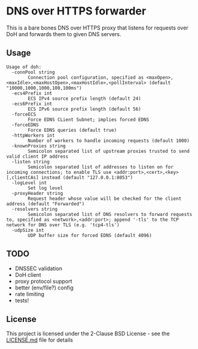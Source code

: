 # DNS over HTTPS forwarder
This is a bare bones DNS over HTTPS proxy that listens for requests over DoH and forwards them to given DNS servers.

## Usage
```
Usage of doh:
  -connPool string
        Connection pool configuration, specified as <maxOpen>,<maxIdle>,<maxHostOpen>,<maxHostIdle>,<pollInterval> (default "10000,1000,1000,100,100ms")
  -ecs4Prefix int
        ECS IPv4 source prefix length (default 24)
  -ecs6Prefix int
        ECS IPv6 source prefix length (default 56)
  -forceECS
        Force EDNS CLient Subnet; implies forced EDNS
  -forceEDNS
        Force EDNS queries (default true)
  -httpWorkers int
        Number of workers to handle incoming requests (default 1000)
  -knownProxies string
        Semicolon separated list of upstream proxies trusted to send valid client IP address
  -listen string
        Semicolon separated list of addresses to listen on for incoming connections; to enable TLS use <addr:port>,<cert>,<key>[,clientCAs] instead (default "127.0.0.1:8053")
  -logLevel int
        Set log level
  -proxyHeader string
        Request header whose value will be checked for the client address (default "Forwarded")
  -resolvers string
        Semicolon separated list of DNS resolvers to forward requests to, specified as <network>,<addr:port>; append '-tls' to the TCP network for DNS over TLS (e.g. 'tcp4-tls')
  -udpSize int
        UDP buffer size for forced EDNS (default 4096)
```

## TODO
* DNSSEC validation
* DoH client
* proxy protocol support
* better (env/file?) config
* rate limiting
* tests!

## License
This project is licensed under the 2-Clause BSD License - see the [LICENSE.md](LICENSE.md) file for details
